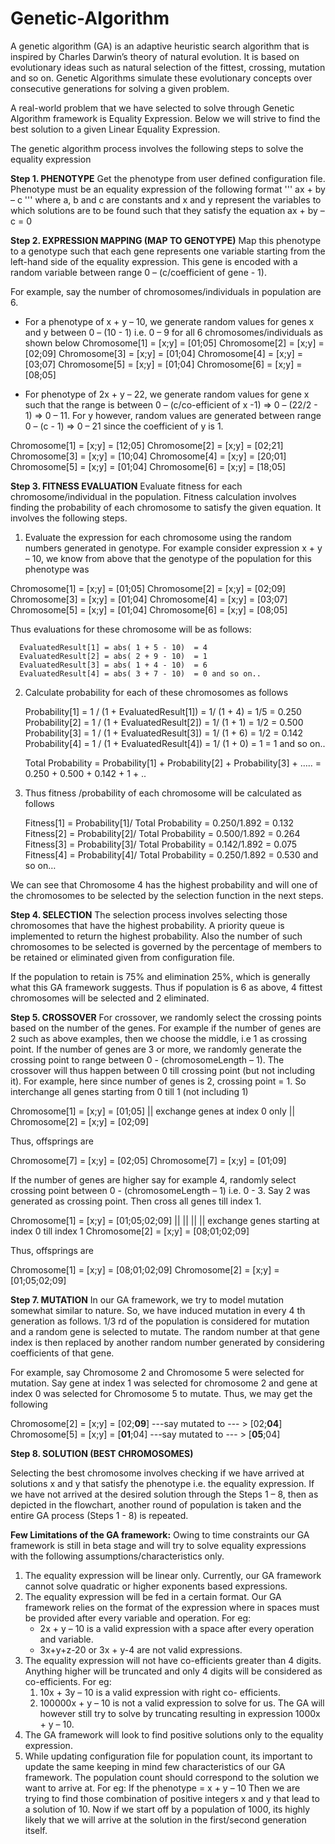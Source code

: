 # Genetic-Algorithm
A genetic algorithm (GA) is an adaptive heuristic search algorithm that is inspired by Charles Darwin’s theory of natural evolution. It is based on evolutionary ideas such as natural selection of the fittest, crossing, mutation and so on. Genetic Algorithms simulate these evolutionary concepts over consecutive generations for solving a given problem.

A real-world problem that we have selected to solve through Genetic Algorithm framework is Equality Expression. Below we will strive to find the best solution to a given Linear Equality Expression.

The genetic algorithm process involves the following steps to solve the equality expression

**Step 1. PHENOTYPE** 
Get the phenotype from user defined configuration file. Phenotype must be an equality expression of the following format 
                                        ''' ax + by – c '''
where a, b and c are constants and x and y represent the variables to which solutions are to be found such that they satisfy the equation 
                                        ax + by – c = 0

**Step 2. EXPRESSION MAPPING (MAP TO GENOTYPE)** 
Map this phenotype to a genotype such that each gene represents one variable starting from the left-hand side of the equality expression. This gene is encoded with a random variable between range 0 – (c/coefficient of gene - 1).

For example, say the number of chromosomes/individuals in population are 6.
-	For a phenotype of x + y – 10, we generate random values for genes x and y between 0 – (10 - 1) i.e. 0 – 9 for all 6 chromosomes/individuals as shown below
Chromosome[1]   =  [x;y]  =  [01;05] 
Chromosome[2]   =  [x;y]  =  [02;09] 
Chromosome[3]   =  [x;y]  =  [01;04] 
Chromosome[4]   =  [x;y]  =  [03;07] 
Chromosome[5]   =  [x;y]  =  [01;04] 
Chromosome[6]   =  [x;y]  =  [08;05]

-	For phenotype of 2x + y – 22, we generate random values for gene x such that the range is between 0 – (c/co-efficient of x -1) =>  0 – (22/2 - 1)  => 0 – 11. For y however, random values are generated between range 0 – (c - 1) => 0 – 21 since the coefficient of y is 1.

Chromosome[1]   =  [x;y]  =  [12;05] 
Chromosome[2]   =  [x;y]  =  [02;21] 
Chromosome[3]   =  [x;y]  =  [10;04] 
Chromosome[4]   =  [x;y]  =  [20;01] 
Chromosome[5]   =  [x;y]  =  [01;04] 
Chromosome[6]   =  [x;y]  =  [18;05]


**Step 3. FITNESS EVALUATION** 
Evaluate fitness for each chromosome/individual in the population. Fitness calculation involves finding the probability of each chromosome to satisfy the given equation. It involves the following steps.
1.	Evaluate the expression for each chromosome using the random numbers generated in genotype. For example consider expression x + y – 10, we know from above that the genotype of the population for this phenotype was

Chromosome[1]   =  [x;y]  =  [01;05] 
Chromosome[2]   =  [x;y]  =  [02;09] 
Chromosome[3]   =  [x;y]  =  [01;04] 
Chromosome[4]   =  [x;y]  =  [03;07] 
Chromosome[5]   =  [x;y]  =  [01;04] 
Chromosome[6]   =  [x;y]  =  [08;05]

Thus evaluations for these chromosome will be as follows:

      EvaluatedResult[1] = abs( 1 + 5 - 10)  = 4
      EvaluatedResult[2] = abs( 2 + 9 - 10)  = 1
      EvaluatedResult[3] = abs( 1 + 4 - 10)  = 6
      EvaluatedResult[4] = abs( 3 + 7 - 10)  = 0 and so on..


2.	Calculate probability for each of these chromosomes as follows

      Probability[1] = 1 / (1  + EvaluatedResult[1]) = 1/ (1 + 4) = 1/5 = 0.250
      Probability[2] = 1 / (1  + EvaluatedResult[2]) = 1/ (1 + 1) = 1/2 = 0.500
      Probability[3] = 1 / (1  + EvaluatedResult[3]) = 1/ (1 + 6) = 1/2 = 0.142
      Probability[4] = 1 / (1  + EvaluatedResult[4]) = 1/ (1 + 0) =  1    = 1  and so on..

      Total Probability   =  Probability[1] + Probability[2] + Probability[3] + …..
                    	    =  0.250 + 0.500 + 0.142 + 1 + ..

3.	Thus fitness /probability of each chromosome will be calculated as follows

      Fitness[1] =  Probability[1]/ Total Probability = 0.250/1.892 = 0.132
      Fitness[2] =  Probability[2]/ Total Probability = 0.500/1.892 = 0.264
      Fitness[3] =  Probability[3]/ Total Probability = 0.142/1.892 = 0.075
      Fitness[4] =  Probability[4]/ Total Probability = 0.250/1.892 = 0.530 and so on…

We can see that Chromosome 4 has the highest probability and will one of the chromosomes to be selected by the selection function in the next steps.

**Step 4. SELECTION**
The selection process involves selecting those chromosomes that have the highest probability.
A priority queue is implemented to return the highest probability. Also the number of such chromosomes to be selected is governed by the percentage of members to be retained or eliminated given from configuration file.

If the population to retain is 75% and elimination 25%, which is generally what this GA framework suggests. Thus if population is 6 as above, 4 fittest chromosomes will be selected and 2 eliminated.


**Step 5. CROSSOVER** 
For crossover, we randomly select the crossing points based on the number of the genes. For example if the number of genes are 2 such as above examples, then we choose the middle, i.e 1 as crossing point. If the number of genes are 3 or more, we randomly generate the crossing point to range between 0 - (chromosomeLength – 1). The crossover will thus happen between 0 till crossing point (but not including it).
For example, here since number of genes is 2, crossing point = 1. So interchange all genes starting from 0 till 1 (not including 1)

Chromosome[1]   =  [x;y]  =  [01;05] 
				                      ||  exchange genes at index 0 only
				                      ||
Chromosome[2]   =  [x;y]  =  [02;09] 

Thus, offsprings are 

Chromosome[7]   =  [x;y]  =  [02;05] 
Chromosome[7]   =  [x;y]  =  [01;09] 

If the number of genes are higher say for example 4, randomly select crossing point between 0 - (chromosomeLength – 1) i.e. 0 - 3. Say 2 was generated as crossing point. Then cross all genes till index 1.

Chromosome[1]   =  [x;y]  =  [01;05;02;09]
                              || ||
                              || || exchange genes starting at index 0 till index 1
Chromosome[2]   =  [x;y]  =  [08;01;02;09]

Thus, offsprings are 

Chromosome[1]   =  [x;y]  =  [08;01;02;09]
Chromosome[2]   =  [x;y]  =  [01;05;02;09]


**Step 7. MUTATION** 
In our GA framework, we try to model mutation somewhat similar to nature. So, we have induced mutation in every 4 th generation as follows. 1/3 rd of the population is considered for mutation and a random gene is selected to mutate. The random number at that gene index is then replaced by another random number generated by considering coefficients of that gene. 

For example, say Chromosome 2 and Chromosome 5 were selected for mutation. Say gene at index 1 was selected for chromosome 2 and gene at index 0 was selected for Chromosome 5 to mutate. Thus, we may get the following

Chromosome[2]   =  [x;y]  =  [02;**09**]   ---say mutated to --- > [02;**04**]   
Chromosome[5]   =  [x;y]  =  [**01**;04]   ---say mutated to --- > [**05**;04]  


**Step 8. SOLUTION (BEST CHROMOSOMES)** 

Selecting the best chromosome involves checking if we have arrived at solutions x and y that satisfy the phenotype i.e. the equality expression. If we have not arrived at the desired solution through the Steps 1 – 8, then as depicted in the flowchart, another round of population is taken and the entire GA process (Steps 1 - 8) is repeated.


**Few Limitations of the GA framework:**
Owing to time constraints our GA framework is still in beta stage and will try to solve equality expressions with the following assumptions/characteristics only.
1.	The equality expression will be linear only. Currently, our GA framework cannot solve quadratic or higher exponents based expressions.
2.	The equality expression will be fed in a certain format. Our GA framework relies on the format of the expression where in spaces must be provided after every variable and
operation. For eg:
    - 2x + y – 10 is a valid expression with a space after every operation and variable.
    - 3x+y+z-20 or 3x + y-4 are not valid expressions.
3.	The equality expression will not have co-efficients greater than 4 digits. Anything higher will be truncated and only 4 digits will be considered as co-efficients. For eg:
    1.	10x + 3y – 10 is a valid expression with right co- efficients.
    2.	100000x + y – 10 is not a valid expression to solve for us. The GA will however still try to solve by truncating resulting in expression 1000x + y – 10.
4.	The GA framework will look to find positive solutions only to the equality expression.
5.	While updating configuration file for population count, its important to update the same keeping in mind few characteristics of our GA framework. The population count should correspond to the solution we want to arrive at. 
For eg: If the phenotype = x + y – 10
Then we are trying to find those combination of positive integers x and y that lead to a solution of 10.
Now if we start off by a population of 1000, its highly likely that we will arrive at the solution in the first/second generation itself.

